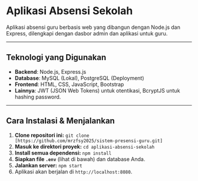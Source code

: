 # Aplikasi Absensi Sekolah

Aplikasi absensi guru berbasis web yang dibangun dengan Node.js dan Express, dilengkapi dengan dasbor admin dan aplikasi untuk guru.

---

## Teknologi yang Digunakan
* **Backend**: Node.js, Express.js
* **Database**: MySQL (Lokal), PostgreSQL (Deployment)
* **Frontend**: HTML, CSS, JavaScript, Bootstrap
* **Lainnya**: JWT (JSON Web Tokens) untuk otentikasi, BcryptJS untuk hashing password.

---

## Cara Instalasi & Menjalankan
1.  **Clone repositori ini:**
    `git clone [https://github.com/mrzfsy2025/sistem-presensi-guru.git]`
2.  **Masuk ke direktori proyek:**
    `cd aplikasi-absensi-sekolah`
3.  **Install semua dependensi:**
    `npm install`
4.  **Siapkan file `.env`** (lihat di bawah) dan database Anda.
5.  **Jalankan server:**
    `npm start`
6.  Aplikasi akan berjalan di `http://localhost:8080`.